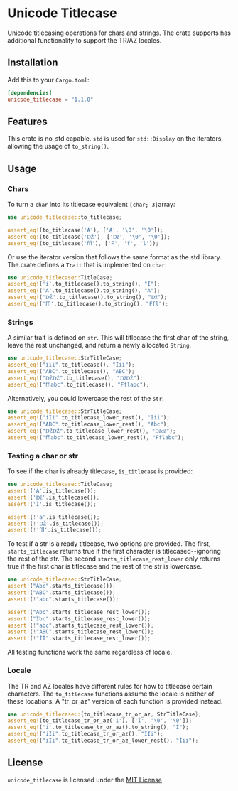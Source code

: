 # Unicode Titlecase
Unicode titlecasing operations for chars and strings. The crate supports has additional
functionality to support the TR/AZ locales.

## Installation

Add this to your `Cargo.toml`:

```toml
[dependencies]
unicode_titlecase = "1.1.0"
```

## Features

This crate is no_std capable. ```std``` is used for
```std::Display``` on the iterators, allowing the usage of ```to_string()```.

## Usage

### Chars

To turn a ```char``` into its titlecase equivalent ```[char; 3]```array:

```rust
use unicode_titlecase::to_titlecase;

assert_eq!(to_titlecase('A'), ['A', '\0', '\0']);
assert_eq!(to_titlecase('Ǆ'), ['ǅ', '\0', '\0']);
assert_eq!(to_titlecase('ﬄ'), ['F', 'f', 'l']);
```

Or use the iterator version that follows the same format as the std library. The crate defines
a ```Trait``` that is implemented on ```char```:

```rust
use unicode_titlecase::TitleCase;
assert_eq!('i'.to_titlecase().to_string(), "I");
assert_eq!('A'.to_titlecase().to_string(), "A");
assert_eq!('Ǆ'.to_titlecase().to_string(), "ǅ");
assert_eq!('ﬄ'.to_titlecase().to_string(), "Ffl");
```

### Strings

A similar trait is defined on ```str```. This
will titlecase the first char of the string, leave the rest unchanged, and return a newly
allocated ```String```.

```rust
use unicode_titlecase::StrTitleCase;
assert_eq!("iii".to_titlecase(), "Iii");
assert_eq!("ABC".to_titlecase(), "ABC");
assert_eq!("ǄǄ".to_titlecase(), "ǅǄ");
assert_eq!("ﬄabc".to_titlecase(), "Fflabc");
```

Alternatively, you could lowercase the rest of the ```str```:

```rust
use unicode_titlecase::StrTitleCase;
assert_eq!("iIi".to_titlecase_lower_rest(), "Iii");
assert_eq!("ABC".to_titlecase_lower_rest(), "Abc");
assert_eq!("ǄǄ".to_titlecase_lower_rest(), "ǅǆ");
assert_eq!("ﬄabc".to_titlecase_lower_rest(), "Fflabc");
```

### Testing a char or str

To see if the char is already titlecase, ```is_titlecase``` is provided:

```rust
use unicode_titlecase::TitleCase;
assert!('A'.is_titlecase());
assert!('ǅ'.is_titlecase());
assert!('İ'.is_titlecase());

assert!(!'a'.is_titlecase());
assert!(!'Ǆ'.is_titlecase());
assert!(!'ﬄ'.is_titlecase());
```

To test if a str is already titlecase, two options are provided. The first, ```starts_titlecase```
returns true if the first character is titlecased--ignoring the rest of the str. The second
```starts_titlecase_rest_lower``` only returns true if the first char is titlecase and the rest
of the str is lowercase.

```rust
use unicode_titlecase::StrTitleCase;
assert!("Abc".starts_titlecase());
assert!("ABC".starts_titlecase());
assert!(!"abc".starts_titlecase());

assert!("Abc".starts_titlecase_rest_lower());
assert!("İbc".starts_titlecase_rest_lower());
assert!(!"abc".starts_titlecase_rest_lower());
assert!(!"ABC".starts_titlecase_rest_lower());
assert!(!"İİ".starts_titlecase_rest_lower());
```

All testing functions work the same regardless of locale.

### Locale

The TR and AZ locales have different rules for how to titlecase certain characters.
The ```to_titlecase``` functions assume the locale is neither of these locations. A "tr_or_az"
version of each function is provided instead.

```rust
use unicode_titlecase::{to_titlecase_tr_or_az, StrTitleCase};
assert_eq!(to_titlecase_tr_or_az('i'), ['İ', '\0', '\0']);
assert_eq!('i'.to_titlecase_tr_or_az().to_string(), "İ");
assert_eq!("iIi".to_titlecase_tr_or_az(), "İIi");
assert_eq!("iIi".to_titlecase_tr_or_az_lower_rest(), "İii");
```

## License

`unicode_titlecase` is licensed under the [MIT License](LICENSE.txt)